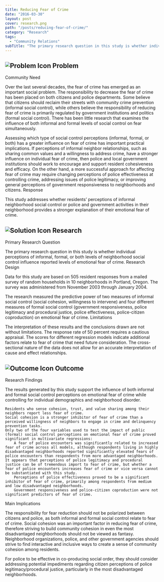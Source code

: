 ```yaml
---
title: Reducing Fear of Crime
date: "2016-03-30"
layout: post
cover: research.png
path: "/posts/reducing-fear-of-crime/"
category: "Research"
tags:
  - "Community Relations"
subTitle: "The primary research question in this study is whether individual perceptions of informal, formal, or both levels of neighborhood social control influence reported levels of emotional fear of crime."
---
```

## ![Problem Icon](https://github.com/google/material-design-icons/raw/master/alert/1x_web/ic_error_outline_black_48dp.png "Problem") Problem

Community Need

Over the last several decades, the fear of crime has emerged as an important social problem. The responsibility to decrease the fear of crime has been placed on both citizens and police departments. Some believe that citizens should reclaim their streets with community crime prevention (informal social control), while others believe the responsibility of reducing fear of crime is primarily regulated by government institutions and politics (formal social control). There has been little research that examines the influence of both informal and formal levels of social control on fear simultaneously.

Assessing which type of social control perceptions (informal, formal, or both) has a greater influence on fear of crime has important practical implications. If perceptions of informal neighbor relationships, such as sharing common values and a willingness to address crime, have a stronger influence on individual fear of crime, then police and local government institutions should work to encourage and support resident cohesiveness and efficacy. On the other hand, a more successful approach for affecting fear of crime may require changing perceptions of police effectiveness at controlling crime, addressing issues of police legitimacy, or improving general perceptions of government responsiveness to neighborhoods and citizens.
Response

This study addresses whether residents’ perceptions of informal neighborhood social control or police and government activities in their neighborhood provides a stronger explanation of their emotional fear of crime.

## ![Solution Icon](https://github.com/google/material-design-icons/raw/master/action/1x_web/ic_lightbulb_outline_black_48dp.png "Solution") Research

Primary Research Question

The primary research question in this study is whether individual perceptions of informal, formal, or both levels of neighborhood social control influence reported levels of emotional fear of crime.
Research Design

Data for this study are based on 505 resident responses from a mailed survey of random households in 10 neighborhoods in Portland, Oregon. The survey was administered from November 2003 through January 2004.

The research measured the predictive power of two measures of informal social control (social cohesion, willingness to intervene) and four different measures of formal social control (government responsiveness, police legitimacy and procedural justice, police effectiveness, police-citizen coproduction) on emotional fear of crime.
Limitations

The interpretation of these results and the conclusions drawn are not without limitations. The response rate of 50 percent requires a cautious appraisal. The scores for different regression models indicate additional factors relate to fear of crime that need future consideration. The cross-sectional nature of the data does not allow for an accurate interpretation of cause and effect relationships.

## ![Outcome Icon](https://github.com/google/material-design-icons/raw/master/action/1x_web/ic_view_list_black_48dp.png "Outcome") Outcome

Research Findings

The results generated by this study support the influence of both informal and formal social control perceptions on emotional fear of crime while controlling for individual demographics and neighborhood disorder.

    Residents who sense cohesion, trust, and value sharing among their neighbors report less fear of crime.
    Social cohesion is a stronger inhibitor of fear of crime than a perceived willingness of neighbors to engage in crime and delinquency prevention tasks.
    Only two of the four variables used to test the impact of public (formal) social control perceptions on emotional fear of crime proved significant in multivariate regressions:
        A fear of police encounters was significantly related to increased fear of crime across all models, although respondents living in highly disadvantaged neighborhoods reported significantly elevated fears of police encounters than respondents from more advantaged neighborhoods. It appears that perceptions of police legitimacy and procedural justice can be of tremendous import to fear of crime, but whether a fear of police encounters increases fear of crime or vice versa cannot be substantiated with this study.
        Perceptions of police effectiveness proved to be a significant inhibitor of fear of crime, primarily among respondents from medium and low disadvantaged neighborhoods.
        Government responsiveness and police-citizen coproduction were not significant predictors of fear of crime.

Main Implications

The responsibility for fear reduction should not be polarized between citizens and police, as both informal and formal social control relate to fear of crime. Social cohesion was an important factor in reducing fear of crime, therefore striving to build community cohesion in even the most disadvantaged neighborhoods should not be viewed as fantasy.
Neighborhood organizations, police, and other government agencies should strive to find interactive and inclusive ways to create a sense of community cohesion among residents.

For police to be effective in co-producing social order, they should consider addressing potential impediments regarding citizen perceptions of police legitimacy/procedural justice, particularly in the most disadvantaged neighborhoods. 